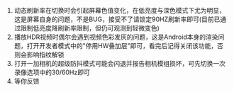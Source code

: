 1. 动态刷新率在切换时会引起屏幕色值变化，在低亮度与深色模式下尤为明显，这是屏幕自身的问题，不是BUG，接受不了请锁定90HZ刷新率即可(目前已通过限制低亮度降刷新率限制，但仍可观测到轻微变色)
2. 播放HDR视频时偶尔会遇到视频色彩发灰的问题，这是Android本身的渲染问题，打开开发者模式中的"停用HW叠加层"即可，看完后记得关闭该功能，否则会影响指纹解锁
3. 打开一加相机的超级防抖模式可能会闪退并报告相机模组损坏，可先切换一次录像选项中的30/60Hz即可
4. 等你反馈
